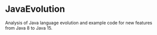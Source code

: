 # JavaEvolution
Analysis of Java language evolution and example code for new features from Java 8 to Java 15.
